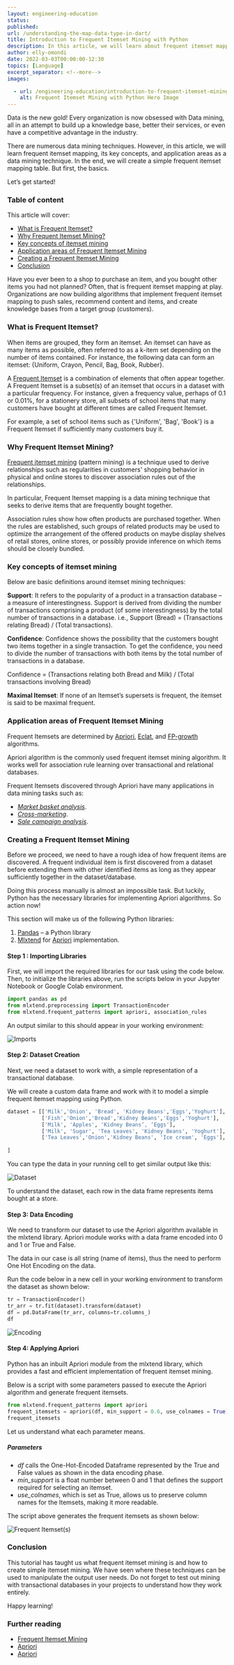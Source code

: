 ```yaml
---
layout: engineering-education
status: 
published: 
url: /understanding-the-map-data-type-in-dart/
title: Introduction to Frequent Itemset Mining with Python
description: In this article, we will learn about frequent itemset mapping, its key concepts, and application areas. In the end, we will create a simple frequent itemset mapping table.
author: elly-omondi
date: 2022-03-03T00:00:00-12:30
topics: [Language]
excerpt_separator: <!--more-->
images:

  - url: /engineering-education/introduction-to-frequent-itemset-mining-with-python/hero.jpg
    alt: Frequent Itemset Mining with Python Hero Image
---
```


Data is the new gold! Every organization is now obsessed with Data mining, all in an attempt to build up a knowledge base, better their services, or even have a competitive advantage in the industry. 
<!--more-->
There are numerous data mining techniques. However, in this article,  we will learn frequent itemset mapping, its key concepts, and application areas as a data mining technique. In the end, we will create a simple frequent itemset mapping table. But first, the basics.

Let’s get started!

### Table of content
This article will cover:
- [What is Frequent Itemset?](#What-is-frequent-itemset)
- [Why Frequent Itemset Mining?](#Why-frequent-itemset-mining)
- [Key concepts of itemset mining](#Key-concepts-of-itemset-mining)
- [Application areas of Frequent Itemset Mining](#Application-areas-of-itemset-mining)
- [Creating a Frequent Itemset Mining](#Creating-a-frequent-itemset-mining)
- [Conclusion](#Conclusion)

Have you ever been to a shop to purchase an item, and you bought other items you had not planned? Often, that is frequent itemset mapping at play. Organizations are now building algorithms that implement frequent itemset mapping to push sales, recommend content and items, and create knowledge bases from a target group (customers).

### What is Frequent Itemset?
When items are grouped, they form an itemset. An itemset can have as many items as possible, often referred to as a k-item set depending on the number of items contained. For instance, the following data can form an itemset: {Uniform, Crayon, Pencil, Bag, Book, Rubber}.

A [Frequent Itemset](https://www.sciencedirect.com/topics/computer-science/frequent-itemsets) is a combination of elements that often appear together. A Frequent Itemset is a subset(s) of an itemset that occurs in a dataset with a particular frequency. For instance, given a frequency value, perhaps of 0.1 or 0.01%, for a stationery store, all subsets of school items that many customers have bought at different times are called Frequent Itemset.

For example, a set of school items such as {'Uniform', 'Bag', 'Book'} is a Frequent Itemset if sufficiently many customers buy it.

### Why Frequent Itemset Mining?
[Frequent itemset mining](https://wires.onlinelibrary.wiley.com/doi/abs/10.1002/widm.1329) (pattern mining) is a technique used to derive relationships such as regularities in customers' shopping behavior in physical and online stores to discover association rules out of the relationships.

In particular, Frequent Itemset mapping is a data mining technique that seeks to derive items that are frequently bought together.

Association rules show how often products are purchased together. When the rules are established, such groups of related products may be used to optimize the arrangement of the offered products on maybe display shelves of retail stores, online stores, or possibly provide inference on which items should be closely bundled.


### Key concepts of itemset mining
Below are basic definitions around itemset mining techniques:

**Support**: It refers to the popularity of a product in a transaction database – a measure of interestingness. Support is derived from dividing the number of transactions comprising a product (of some interestingness) by the total number of transactions in a database. i.e., 
Support (Bread) = (Transactions relating Bread) / (Total transactions).

**Confidence**: Confidence shows the possibility that the customers bought two items together in a single transaction. To get the confidence, you need to divide the number of transactions with both items by the total number of transactions in a database.

Confidence = (Transactions relating both Bread and Milk) / (Total transactions involving Bread)

**Maximal Itemset**: If none of an Itemset’s supersets is frequent, the itemset is said to be maximal frequent.

### Application areas of Frequent Itemset Mining
Frequent Itemsets are determined by [Apriori](https://www.geeksforgeeks.org/apriori-algorithm/), [Eclat](https://towardsdatascience.com/the-eclat-algorithm-8ae3276d2d17), and [FP-growth](https://towardsdatascience.com/understand-and-build-fp-growth-algorithm-in-python-d8b989bab342#:~:text=FP%2Dgrowth%20is%20an%20improved,or%20associations%20from%20data%20sets.) algorithms. 

Apriori algorithm is the commonly used frequent itemset mining algorithm. It works well for association rule learning over transactional and relational databases. 

Frequent Itemsets discovered through Apriori have many applications in data mining tasks such as:

- *[Market basket analysis](https://www.techtarget.com/searchcustomerexperience/definition/market-basket-analysis)*.
- *[Cross-marketing](https://www.researchgate.net/figure/The-structure-of-cross-marketing-strategy-based-on-the-data-mining-algorithm_fig4_351179325)*.
- *[Sale campaign analysis](https://www.linkedin.com/pulse/predicting-success-marketing-campaigns-using-machine-learning/)*.


### Creating a Frequent Itemset Mining
Before we proceed, we need to have a rough idea of how frequent items are discovered. A frequent individual item is first discovered from a dataset before extending them with other identified items as long as they appear sufficiently together in the dataset/database. 

Doing this process manually is almost an impossible task. But luckily, Python has the necessary libraries for implementing Apriori algorithms. 
So action now!

This section will make us of the following Python libraries:

1. [Pandas](https://pandas.pydata.org/) – a Python library
2. [Mlxtend](http://rasbt.github.io/mlxtend/user_guide/frequent_patterns/apriori/) for [Apriori](https://www.geeksforgeeks.org/apriori-algorithm/) implementation.

#### Step 1 : Importing Libraries
First, we will import the required libraries for our task using the code below. Then, to initialize the libraries above, run the scripts below in your Jupyter Notebook or Google Colab environment.

```Python
import pandas as pd
from mlxtend.preprocessing import TransactionEncoder
from mlxtend.frequent_patterns import apriori, association_rules
```

An output similar to this should appear in your working environment:

![Imports](/engineering-education/introduction-to-frequent-itemset-mining-with-python/importing.png)

#### Step 2: Dataset Creation
Next, we need a dataset to work with, a simple representation of a transactional database.

We will create a custom data frame and work with it to model a simple frequent itemset mapping using Python.

```Python
dataset = [['Milk','Onion', 'Bread', 'Kidney Beans','Eggs','Yoghurt'],
           ['Fish','Onion','Bread','Kidney Beans','Eggs','Yoghurt'],
           ['Milk', 'Apples', 'Kidney Beans’, ‘Eggs'],
           ['Milk', 'Sugar', 'Tea Leaves', 'Kidney Beans', 'Yoghurt'],
           ['Tea Leaves','Onion','Kidney Beans', 'Ice cream', 'Eggs'],
            
]
```

You can type the data in your running cell to get similar output like this:

![Dataset](/engineering-education/introduction-to-frequent-itemset-mining-with-python/dataset.png)

To understand the dataset, each row in the data frame represents items bought at a store. 

#### Step 3: Data Encoding
We need to transform our dataset to use the Apriori algorithm available in the mlxtend library. Apriori module works with a data frame encoded into 0 and 1 or True and False. 

The data in our case is all string (name of items), thus the need to perform One Hot Encoding on the data.

Run the code below in a new cell in your working environment to transform the dataset as shown below:

```Python
tr = TransactionEncoder()
tr_arr = tr.fit(dataset).transform(dataset)
df = pd.DataFrame(tr_arr, columns=tr.columns_)
df
```

![Encoding](/engineering-education/introduction-to-frequent-itemset-mining-with-python/encoding.png)

#### Step 4:  Applying Apriori
Python has an inbuilt Apriori module from the mlxtend library, which provides a fast and efficient implementation of frequent itemset mining.

Below is a script with some parameters passed to execute the Apriori algorithm and generate frequent itemsets.

```Python
from mlxtend.frequent_patterns import apriori
frequent_itemsets = apriori(df, min_support = 0.6, use_colnames = True)
frequent_itemsets

```

Let us understand what each parameter means. 

##### Parameters
- *df* calls the One-Hot-Encoded Dataframe represented by the True and False values as shown in the data encoding phase.
- *min_support* is a float number between 0 and 1 that defines the support required for selecting an itemset.
- *use_colnames*, which is set as True, allows us to preserve column names for the Itemsets, making it more readable.

The script above generates the frequent itemsets as shown below:

![Frequent Itemset(s)](/engineering-education/introduction-to-frequent-itemset-mining-with-python/apriori.png)

### Conclusion

This tutorial has taught us what frequent itemset mining is and how to create simple itemset mining. We have seen where these techniques can be used to manipulate the output user needs. Do not forget to test out mining with transactional databases in your projects to understand how they work entirely.


Happy learning!

### Further reading
- [Frequent Itemset Mining](https://github.com/topics/frequent-itemset-mining)
- [Apriori](https://intellipaat.com/blog/data-science-apriori-algorithm/)
- [Apriori](https://www.section.io/engineering-education/apriori-algorithm-in-python/)

